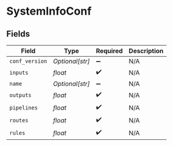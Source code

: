 # SystemInfoConf


## Fields

| Field              | Type               | Required           | Description        |
| ------------------ | ------------------ | ------------------ | ------------------ |
| `conf_version`     | *Optional[str]*    | :heavy_minus_sign: | N/A                |
| `inputs`           | *float*            | :heavy_check_mark: | N/A                |
| `name`             | *Optional[str]*    | :heavy_minus_sign: | N/A                |
| `outputs`          | *float*            | :heavy_check_mark: | N/A                |
| `pipelines`        | *float*            | :heavy_check_mark: | N/A                |
| `routes`           | *float*            | :heavy_check_mark: | N/A                |
| `rules`            | *float*            | :heavy_check_mark: | N/A                |